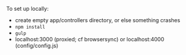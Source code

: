To set up locally:

- create empty app/controllers directory, or else something crashes
- `npm install`
- `gulp`
- localhost:3000 (proxied; cf browsersync) or localhost:4000 (config/config.js)
